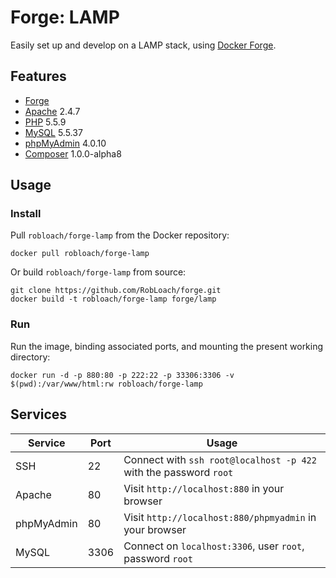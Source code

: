 # Forge: LAMP

Easily set up and develop on a LAMP stack, using [Docker Forge](http://github.com/robloach/forge).


## Features

* [Forge](../forge)
* [Apache](https://httpd.apache.org/) 2.4.7
* [PHP](http://php.net/) 5.5.9
* [MySQL](http://www.mysql.com/) 5.5.37
* [phpMyAdmin](http://www.phpmyadmin.net/) 4.0.10
* [Composer](http://getcomposer.org) 1.0.0-alpha8


## Usage

### Install

Pull `robloach/forge-lamp` from the Docker repository:
```
docker pull robloach/forge-lamp
```

Or build `robloach/forge-lamp` from source:
```
git clone https://github.com/RobLoach/forge.git
docker build -t robloach/forge-lamp forge/lamp
```

### Run

Run the image, binding associated ports, and mounting the present working
directory:

```
docker run -d -p 880:80 -p 222:22 -p 33306:3306 -v $(pwd):/var/www/html:rw robloach/forge-lamp
```


## Services

Service     | Port | Usage
------------|------|-------
SSH         | 22   | Connect with `ssh root@localhost -p 422` with the password `root`
Apache      | 80   | Visit `http://localhost:880` in your browser
phpMyAdmin  | 80   | Visit `http://localhost:880/phpmyadmin` in your browser
MySQL       | 3306 | Connect on `localhost:3306`, user `root`, password `root`
